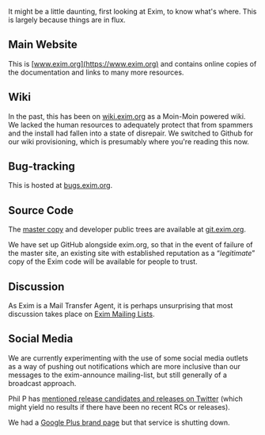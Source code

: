 It might be a little daunting, first looking at Exim, to know what's where. This is largely because things are in flux.

## Main Website

This is [www.exim.org](https://www.exim.org) and contains online copies of the documentation and links to many more resources.

## Wiki

In the past, this has been on [wiki.exim.org](http://wiki.exim.org/) as a Moin-Moin powered wiki.  We lacked the human resources to adequately protect that from spammers and the install had fallen into a state of disrepair.  We switched to Github for our wiki provisioning, which is presumably where you're reading this now.

## Bug-tracking

This is hosted at [bugs.exim.org](https://bugs.exim.org/).

## Source Code

The [master copy](https://git.exim.org/exim.git) and developer public trees are available at [git.exim.org](https://git.exim.org/).

We have set up GitHub alongside exim.org, so that in the event of failure of the master site, an existing site with established reputation as a &ldquo;_legitimate_&rdquo; copy of the Exim code will be available for people to trust.

## Discussion

As Exim is a Mail Transfer Agent, it is perhaps unsurprising that most discussion takes place on [Exim Mailing Lists](EximMailingLists).

## Social Media

We are currently experimenting with the use of some social media outlets as a way of pushing out notifications which are more inclusive than our messages to the exim-announce mailing-list, but still generally of a broadcast approach.

Phil P has [mentioned release candidates and releases on Twitter](https://twitter.com/#!/search/realtime/%23Exim%20from%3Asyscomet) (which might yield no results if there have been no recent RCs or releases).

We had a [Google Plus brand page](https://plus.google.com/101257968735428844827/posts) but that service is shutting down.

